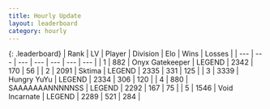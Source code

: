 ```yaml
---
title: Hourly Update
layout: leaderboard
category: hourly
---
```


{: .leaderboard}
| Rank | LV | Player | Division | Elo | Wins | Losses |
| --- | --- | --- | --- | --- | --- | --- |
| <span data-change="1">1</span> | 882 | <span title="ID: 402846">Onyx Gatekeeper</span> | LEGEND | <span data-change="0">2342</span> | <span data-change="0">170</span> | <span data-change="0">56</span> |
| <span data-change="-1">2</span> | 2091 | <span title="ID: 353063">Sktima</span> | LEGEND | <span data-change="-29">2335</span> | <span data-change="0">331</span> | <span data-change="2">125</span> |
| <span data-change="0">3</span> | 3339 | <span title="ID: 164871">Hungry YuYu</span> | LEGEND | <span data-change="0">2334</span> | <span data-change="0">306</span> | <span data-change="0">120</span> |
| <span data-change="0">4</span> | 880 | <span title="ID: 174294">SAAAAAAANNNNNSS</span> | LEGEND | <span data-change="0">2292</span> | <span data-change="0">167</span> | <span data-change="0">75</span> |
| <span data-change="0">5</span> | 1546 | <span title="ID: 366840">Void Incarnate</span> | LEGEND | <span data-change="0">2289</span> | <span data-change="0">521</span> | <span data-change="0">284</span> |